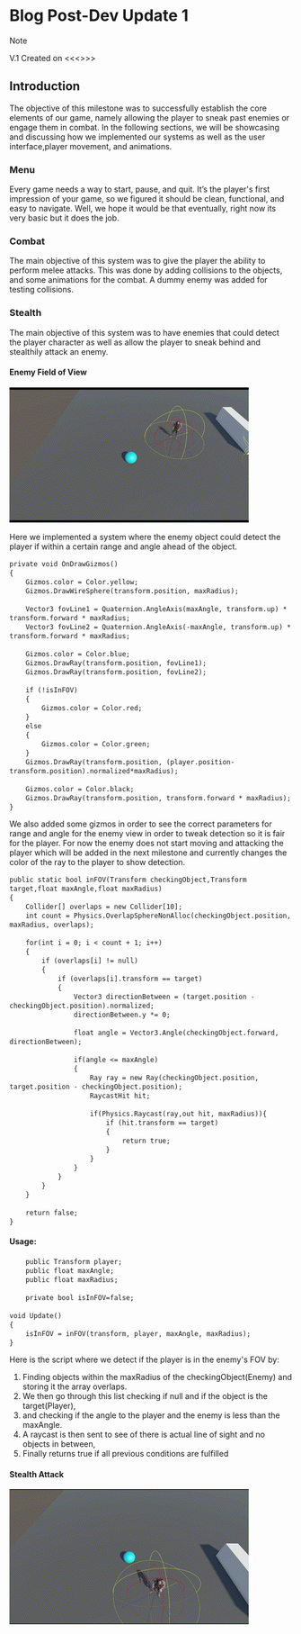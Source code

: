 # Blog Post-Dev Update 1
> [!NOTE]
> V.1 Created on <<<>>>

## Introduction
The objective of this milestone was to successfully establish the core elements of 
our game, namely allowing the player to sneak past enemies or engage them in combat. 
In the following sections, we will be showcasing and discussing how we implemented our
systems as well as the user interface,player movement, and animations.

### Menu
Every game needs a way to start, pause, and quit. It’s the player's first impression of your game, so we figured it should be clean, functional, and easy to navigate. Well, we hope it would be that eventually, right now its very basic but it does the job. 

### Combat  
The main objective of this system was to give the player the ability to perform melee
attacks. This was done by adding collisions to the objects, and some animations for
the combat. A dummy enemy was added for testing collisions.

### Stealth 

The main objective of this system was to have enemies that could detect the player 
character as well as allow the player to sneak behind and stealthily attack an enemy.

#### Enemy Field of View

![StealthFOVGizmos.gif](PicturesAndGifs%2FStealthFOVGizmos.gif)

Here we implemented a system where the enemy object could detect the player if 
within a certain range and angle ahead of the object.

```
private void OnDrawGizmos()
{
    Gizmos.color = Color.yellow;
    Gizmos.DrawWireSphere(transform.position, maxRadius);

    Vector3 fovLine1 = Quaternion.AngleAxis(maxAngle, transform.up) * transform.forward * maxRadius;
    Vector3 fovLine2 = Quaternion.AngleAxis(-maxAngle, transform.up) * transform.forward * maxRadius;

    Gizmos.color = Color.blue;
    Gizmos.DrawRay(transform.position, fovLine1);
    Gizmos.DrawRay(transform.position, fovLine2);

    if (!isInFOV)
    {
        Gizmos.color = Color.red;
    }
    else
    {
        Gizmos.color = Color.green;
    }
    Gizmos.DrawRay(transform.position, (player.position-transform.position).normalized*maxRadius);

    Gizmos.color = Color.black;
    Gizmos.DrawRay(transform.position, transform.forward * maxRadius);
}
```
We also added some gizmos in order to see the correct parameters for range and
angle for the enemy view in order to tweak detection so it is fair for the player.
For now the enemy does not start moving and attacking the player which will be
added in the next milestone and currently changes the color of the ray to the
player to show detection.

```
public static bool inFOV(Transform checkingObject,Transform target,float maxAngle,float maxRadius)
{
    Collider[] overlaps = new Collider[10];
    int count = Physics.OverlapSphereNonAlloc(checkingObject.position, maxRadius, overlaps);

    for(int i = 0; i < count + 1; i++)
    {
        if (overlaps[i] != null)
        {
            if (overlaps[i].transform == target)
            {
                Vector3 directionBetween = (target.position - checkingObject.position).normalized;
                directionBetween.y *= 0;

                float angle = Vector3.Angle(checkingObject.forward, directionBetween);

                if(angle <= maxAngle)
                {
                    Ray ray = new Ray(checkingObject.position, target.position - checkingObject.position);
                    RaycastHit hit;

                    if(Physics.Raycast(ray,out hit, maxRadius)){
                        if (hit.transform == target)
                        {
                            return true;
                        }
                    }
                }
            }
        }
    }

    return false;
}
```
#### Usage:
```
    public Transform player;
    public float maxAngle;
    public float maxRadius;

    private bool isInFOV=false;

void Update()
{
    isInFOV = inFOV(transform, player, maxAngle, maxRadius);
}
```
Here is the script where we detect if the player is in the enemy's FOV by:
<ol>
<li>Finding objects within the maxRadius of the checkingObject(Enemy) and storing it the array overlaps.

<li>We then go through this list checking if null and if the object is the target(Player),

<li>and checking if the angle to the player and the enemy is less than the maxAngle.

<li>A raycast is then sent to see of there is actual line of sight and no objects in between,

<li>Finally returns true if all previous conditions are fulfilled
</ol>


#### Stealth Attack

![StealthAttackGizmos.gif](PicturesAndGifs%2FStealthAttackGizmos.gif)

